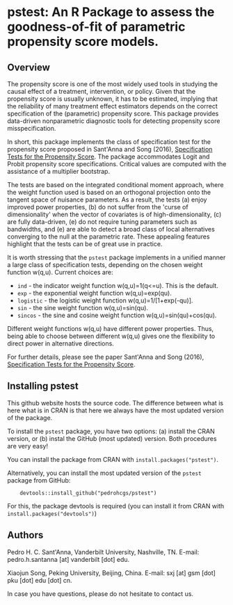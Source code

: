 # pstest: An R Package to assess the goodness-of-fit of parametric propensity score models.

## Overview 
The propensity score is one of the most widely used tools in studying the causal effect
of a treatment, intervention, or policy. Given that the propensity score is usually unknown,
it has to be estimated, implying that the reliability of many treatment effect estimators depends
on the correct specification of the (parametric) propensity score. This package provides
data-driven nonparametric diagnostic tools for detecting propensity score misspecification.

In short, this package implements the class of specification test for the propensity score
proposed in Sant'Anna and Song (2016), [Specification Tests for the Propensity Score](https://papers.ssrn.com/abstract=2872084). The package accommodates Logit and Probit propensity score specifications. Critical values are computed with the assistance of a multiplier bootstrap.

The tests are based on the integrated conditional moment approach, where the weight function
used is based on an orthogonal projection onto the tangent space of nuisance parameters.
As a result, the tests (a) enjoy improved power properties, (b) do not suffer from the
'curse of dimensionality' when the vector of covariates is of high-dimensionality,
(c) are fully data-driven, (e) do not require tuning parameters such as bandwidths, and
(e) are able to detect a broad class of local alternatives converging to the null at the
parametric rate. These appealing features highlight that the tests can be of great use
in practice.

It is worth stressing that the `pstest` package implements in a unified manner a large class of specification tests, depending on the chosen weight function w(q,u). Current choices are:

* `ind` - the indicator weight function w(q,u)=1(q<=u). This is the default.
* `exp` - the exponential weight function w(q,u)=exp(qu).
* `logistic` - the logistic weight function w(q,u)=1/[1+exp(-qu)].
* `sin` - the sine weight function w(q,u)=sin(qu).
* `sincos` - the sine and cosine weight function w(q,u)=sin(qu)+cos(qu).

Different weight functions w(q,u) have different power properties. Thus, being able to choose between different w(q,u) gives one the flexibility to direct power in alternative directions.

For further details, please see the paper Sant'Anna and Song (2016), [Specification Tests for the Propensity Score](https://papers.ssrn.com/abstract=2872084).

## Installing pstest
This github website hosts the source code. The difference between what is here what is in CRAN is that here we always have the most updated version of the package.

To install the `pstest` package, you have two options: (a) install the CRAN version, or (b) instal the GitHub (most updated) version. Both procedures are very easy!

You can install the package from CRAN with `install.packages("pstest")`. 

Alternatively, you can install the most updated version of the `pstest` package from GitHub:

        devtools::install_github("pedrohcgs/pstest")
For this, the package devtools is required (you can install it from CRAN with `install.packages("devtools")`)         
        
## Authors 

Pedro H. C. Sant'Anna, Vanderbilt University, Nashville, TN. E-mail: pedro.h.santanna [at] vanderbilt [dot] edu.

Xiaojun Song, Peking University, Beijing, China. E-mail: sxj [at] gsm [dot] pku [dot] edu [dot] cn.

In case you have questions, please do not hesitate to contact us.

